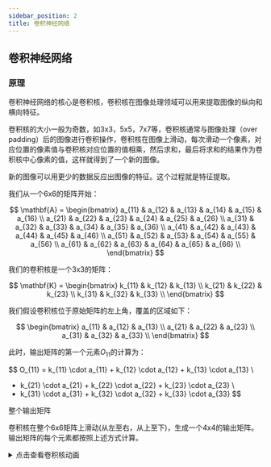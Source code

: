 ```yaml
---
sidebar_position: 2
title: 卷积神经网络
---
```


## 卷积神经网络

### 原理

卷积神经网络的核心是卷积核，卷积核在图像处理领域可以用来提取图像的纵向和横向特征。

卷积核的大小一般为奇数，如3x3，5x5，7x7等，卷积核通常与图像处理（over padding）后的图像进行卷积操作，卷积核在图像上滑动，每次滑动一个像素，对应位置的像素值与卷积核对应位置的值相乘，然后求和，最后将求和的结果作为卷积核中心像素的值，这样就得到了一个新的图像。

新的图像可以用更少的数据反应出图像的特征。这个过程就是特征提取。



我们从一个6x6的矩阵开始：

$$
\mathbf{A} = \begin{bmatrix}
a_{11} & a_{12} & a_{13} & a_{14} & a_{15} & a_{16} \\
a_{21} & a_{22} & a_{23} & a_{24} & a_{25} & a_{26} \\
a_{31} & a_{32} & a_{33} & a_{34} & a_{35} & a_{36} \\
a_{41} & a_{42} & a_{43} & a_{44} & a_{45} & a_{46} \\
a_{51} & a_{52} & a_{53} & a_{54} & a_{55} & a_{56} \\
a_{61} & a_{62} & a_{63} & a_{64} & a_{65} & a_{66} \\
\end{bmatrix}
$$



我们的卷积核是一个3x3的矩阵：

$$
\mathbf{K} = \begin{bmatrix}
k_{11} & k_{12} & k_{13} \\
k_{21} & k_{22} & k_{23} \\
k_{31} & k_{32} & k_{33} \\
\end{bmatrix}
$$


我们假设卷积核位于原始矩阵的左上角，覆盖的区域如下：

$$
\begin{bmatrix}
a_{11} & a_{12} & a_{13} \\
a_{21} & a_{22} & a_{23} \\
a_{31} & a_{32} & a_{33} \\
\end{bmatrix}
$$

此时，输出矩阵的第一个元素$O_{11}$的计算为：

$$
O_{11} = k_{11} \cdot a_{11} + k_{12} \cdot a_{12} + k_{13} \cdot a_{13} \\ 
+ k_{21} \cdot a_{21} + k_{22} \cdot a_{22} + k_{23} \cdot a_{23} \\ 
+ k_{31} \cdot a_{31} + k_{32} \cdot a_{32} + k_{33} \cdot a_{33}
$$

整个输出矩阵

卷积核在整个6x6矩阵上滑动(从左至右，从上至下)，生成一个4x4的输出矩阵。输出矩阵的每个元素都按照上述方式计算。

<details>
<summary>点击查看卷积核动画</summary>
``` jsx live
// 你可以尝试更改矩阵尺寸与卷积核的尺寸来感受卷积过程
function example(props) {
  // 使用 XPath 查询选择输出框
  const xpathSelector =
    "/html/body/div/div[2]/div/div/main/div/div/div/div/article/div[2]/div[1]/div[4]";
  const myElement = document.evaluate(
    xpathSelector,
    document,
    null,
    XPathResult.FIRST_ORDERED_NODE_TYPE,
    null
  ).singleNodeValue;
  // 矩阵尺寸
  const matrixSize = 6;
  // 卷积核尺寸
  const kernelSize = 3;
  const matrix = Array.from({ length: matrixSize }, (_, i) =>
    Array.from({ length: matrixSize }, (_, j) => `a${i + 1}${j + 1}`)
  );
  const [position, setPosition] = useState([0, 0]);
  useEffect(() => {
    const positions = [];
    for (let i = 0; i <= matrixSize - kernelSize; i++) {
      for (let j = 0; j <= matrixSize - kernelSize; j++) {
        positions.push([i, j]);
      }
    }

    let index = 0;
    const interval = setInterval(() => {
      setPosition(positions[index]);
      index = (index + 1) % positions.length;
    }, 1000);

    return () => clearInterval(interval);
  }, []);

  return (
    <div style={{ display: 'flex', justifyContent: 'center', alignItems: 'center', height: '100vh', backgroundColor: '#f0f0f0' }}>
      <div style={{ display: 'grid', gridTemplateColumns: `repeat(${matrixSize}, 50px)`, gridGap: '5px', position: 'relative' }}>
        {matrix.map((row, i) =>
          row.map((cell, j) => (
            <div
              key={`${i}-${j}`}
              style={{
                width: '50px',
                height: '50px',
                backgroundColor: '#fff',
                border: '1px solid #ccc',
                display: 'flex',
                justifyContent: 'center',
                alignItems: 'center',
                fontSize: '18px',
                backgroundColor: i >= position[0] && i < position[0] + kernelSize && j >= position[1] && j < position[1] + kernelSize ? 'yellow' : '#fff'
              }}
            >
              {cell}
            </div>
          ))
        )}
      </div>
    </div>
  );
}
```
</details>


最终输出矩阵$\mathbf{O}$为：

$$
\mathbf{O} = \begin{bmatrix}
O_{11} & O_{12} & O_{13} & O_{14} \\
O_{21} & O_{22} & O_{23} & O_{24} \\
O_{31} & O_{32} & O_{33} & O_{34} \\
O_{41} & O_{42} & O_{43} & O_{44} \\
\end{bmatrix}
$$

每个$O_{ij}$的具体计算方法如前所述，通过卷积核在原始矩阵上的滑动和计算得到。

通过这个例子，可以清晰地看到卷积核是如何对矩阵进行操作并生成输出的。

### 常见卷积核及用途


1. **水平边缘检测**：
   $$
   \begin{bmatrix}
   -1 & -1 & -1 \\
   0 & 0 & 0 \\
   1 & 1 & 1
   \end{bmatrix}
   $$
   用途：检测水平边缘。

2. **垂直边缘检测**：
   $$
   \begin{bmatrix}
   -1 & 0 & 1 \\
   -1 & 0 & 1 \\
   -1 & 0 & 1
   \end{bmatrix}
   $$
   用途：检测垂直边缘。

3. **Sobel算子（水平）**：
   $$
   \begin{bmatrix}
   -1 & 0 & 1 \\
   -2 & 0 & 2 \\
   -1 & 0 & 1
   \end{bmatrix}
   $$
   用途：检测水平边缘和梯度。

4. **Sobel算子（垂直）**：
   $$
   \begin{bmatrix}
   1 & 2 & 1 \\
   0 & 0 & 0 \\
   -1 & -2 & -1
   \end{bmatrix}
   $$
   用途：检测垂直边缘和梯度。

5. **拉普拉斯算子**：
   $$
   \begin{bmatrix}
   0 & 1 & 0 \\
   1 & -4 & 1 \\
   0 & 1 & 0
   \end{bmatrix}
   $$
   用途：检测图像的二阶导数，强调边缘。

6. **锐化**：
   $$
   \begin{bmatrix}
   0 & -1 & 0 \\
   -1 & 5 & -1 \\
   0 & -1 & 0
   \end{bmatrix}
   $$
   用途：提高图像的清晰度。

7. **高斯模糊（3x3）**：
   $$
   \frac{1}{16}
   \begin{bmatrix}
   1 & 2 & 1 \\
   2 & 4 & 2 \\
   1 & 2 & 1
   \end{bmatrix}
   $$
   用途：平滑图像，减少噪声。

8. **高斯模糊（5x5）**：
   $$
   \frac{1}{256}
   \begin{bmatrix}
   1 & 4 & 6 & 4 & 1 \\
   4 & 16 & 24 & 16 & 4 \\
   6 & 24 & 36 & 24 & 6 \\
   4 & 16 & 24 & 16 & 4 \\
   1 & 4 & 6 & 4 & 1
   \end{bmatrix}
   $$
   用途：更强的平滑效果。

9. **边缘增强**：
   $$
   \begin{bmatrix}
   -1 & -1 & -1 \\
   -1 & 9 & -1 \\
   -1 & -1 & -1
   \end{bmatrix}
   $$
   用途：增强边缘，使图像轮廓更加明显。

10. **均值滤波**：
    $$
    \frac{1}{9}
    \begin{bmatrix}
    1 & 1 & 1 \\
    1 & 1 & 1 \\
    1 & 1 & 1
    \end{bmatrix}
    $$
    用途：均匀地平滑图像。

### 效果查看

```python

import cv2
import numpy as np
import matplotlib.pyplot as plt
from matplotlib.font_manager import FontProperties

# 设置中文字体
# 替换为你系统中支持中文的字体路径(windows)
font_path = r'C:\Windows\Fonts\simhei.ttf'  
# mac（如果有的话）
# font_path = '/System/Library/Fonts/STHeiti Light.ttc' 
font_prop = FontProperties(fname=font_path)
# 读取灰度图像
image = cv2.imread('people.bmp', cv2.IMREAD_GRAYSCALE)

# 定义卷积核
kernels = {
    '水平边缘': np.array([[-1, -1, -1], [0, 0, 0], [1, 1, 1]]),
    '垂直边缘': np.array([[-1, 0, 1], [-1, 0, 1], [-1, 0, 1]]),
    'Sobel水平': np.array([[-1, 0, 1], [-2, 0, 2], [-1, 0, 1]]),
    'Sobel垂直': np.array([[1, 2, 1], [0, 0, 0], [-1, -2, -1]]),
    '拉普拉斯': np.array([[0, 1, 0], [1, -4, 1], [0, 1, 0]]),
    '锐化': np.array([[0, -1, 0], [-1, 5, -1], [0, -1, 0]]),
    '高斯模糊3x3': np.array([[1, 2, 1], [2, 4, 2], [1, 2, 1]]) / 16,
    '高斯模糊5x5': np.array([[1, 4, 6, 4, 1], [4, 16, 24, 16, 4], [6, 24, 36, 24, 6], [4, 16, 24, 16, 4], [1, 4, 6, 4, 1]]) / 256,
    '边缘增强': np.array([[-1, -1, -1], [-1, 9, -1], [-1, -1, -1]]),
    '均值滤波': np.array([[1, 1, 1], [1, 1, 1], [1, 1, 1]]) / 9
}

# 应用卷积核
results = {}
for name, kernel in kernels.items():
    filtered_image = cv2.filter2D(image, -1, kernel)
    results[name] = filtered_image

# 显示结果
plt.figure(figsize=(15, 8))
for i, (name, result) in enumerate(results.items()):
    plt.subplot(3, 4, i + 1)
    plt.imshow(result, cmap='gray')
    plt.title(name, fontproperties=font_prop)
    plt.axis('off')

plt.tight_layout()
plt.show()

```

你可以使用人像、车牌等不同物体，来查看不同卷积核的卷积效果。

### 卷积神经网络对手写数字识别

#### 导入库和数据预处理

```python
import torch
import torch.nn as nn
import torch.optim as optim
import torch.nn.functional as F
import torchvision.transforms as transforms
from torch.utils.data import DataLoader, TensorDataset
from sklearn.datasets import load_digits
from sklearn.model_selection import train_test_split
import numpy as np

# 加载数据
digits = load_digits()
X = digits.images
y = digits.target

# 数据预处理
X = X[:, np.newaxis, :, :]  # 增加通道维度 (n_samples, 1, 8, 8)
X = X.astype(np.float32) / 16.0  # 归一化

# 划分训练集和测试集
X_train, X_test, y_train, y_test = train_test_split(X, y, test_size=0.2, random_state=42)

# 转换为PyTorch张量
train_dataset = TensorDataset(torch.tensor(X_train), torch.tensor(y_train).long())
test_dataset = TensorDataset(torch.tensor(X_test), torch.tensor(y_test).long())

train_loader = DataLoader(train_dataset, batch_size=32, shuffle=True)
test_loader = DataLoader(test_dataset, batch_size=32, shuffle=False)
```


#### 定义模型


```python
class SimpleCNN(nn.Module):
    def __init__(self):
        super(SimpleCNN, self).__init__()
        self.conv1 = nn.Conv2d(1, 16, kernel_size=3, padding=1)
        self.pool = nn.MaxPool2d(kernel_size=2, stride=2, padding=0)
        self.conv2 = nn.Conv2d(16, 32, kernel_size=3, padding=1)
        self.fc1 = nn.Linear(32 * 2 * 2, 128)
        self.fc2 = nn.Linear(128, 10)

    def forward(self, x):
        x = self.pool(F.relu(self.conv1(x)))
        x = self.pool(F.relu(self.conv2(x)))
        x = x.view(-1, 32 * 2 * 2)
        x = F.relu(self.fc1(x))
        x = self.fc2(x)
        return x

model = SimpleCNN()
```


#### 训练和评估模型

```python
criterion = nn.CrossEntropyLoss()
optimizer = optim.Adam(model.parameters(), lr=0.001)

# 训练
for epoch in range(10):
    model.train()
    running_loss = 0.0
    for i, (inputs, labels) in enumerate(train_loader):
        optimizer.zero_grad()
        outputs = model(inputs)
        loss = criterion(outputs, labels)
        loss.backward()
        optimizer.step()
        running_loss += loss.item()

    print(f'Epoch {epoch + 1}, Loss: {running_loss / len(train_loader)}')

# 评估
model.eval()
correct = 0
total = 0
with torch.no_grad():
    for inputs, labels in test_loader:
        outputs = model(inputs)
        _, predicted = torch.max(outputs.data, 1)
        total += labels.size(0)
        correct += (predicted == labels).sum().item()

print(f'Accuracy: {100 * correct / total}%')
```
